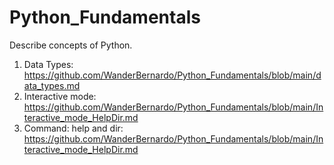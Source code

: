 # Python_Fundamentals
Describe concepts of Python.

01. Data Types: https://github.com/WanderBernardo/Python_Fundamentals/blob/main/data_types.md
02. Interactive mode: https://github.com/WanderBernardo/Python_Fundamentals/blob/main/Interactive_mode_HelpDir.md
03. Command: help and dir: https://github.com/WanderBernardo/Python_Fundamentals/blob/main/Interactive_mode_HelpDir.md
